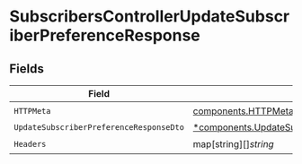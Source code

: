 # SubscribersControllerUpdateSubscriberPreferenceResponse


## Fields

| Field                                                                                                                 | Type                                                                                                                  | Required                                                                                                              | Description                                                                                                           |
| --------------------------------------------------------------------------------------------------------------------- | --------------------------------------------------------------------------------------------------------------------- | --------------------------------------------------------------------------------------------------------------------- | --------------------------------------------------------------------------------------------------------------------- |
| `HTTPMeta`                                                                                                            | [components.HTTPMetadata](../../models/components/httpmetadata.md)                                                    | :heavy_check_mark:                                                                                                    | N/A                                                                                                                   |
| `UpdateSubscriberPreferenceResponseDto`                                                                               | [*components.UpdateSubscriberPreferenceResponseDto](../../models/components/updatesubscriberpreferenceresponsedto.md) | :heavy_minus_sign:                                                                                                    | OK                                                                                                                    |
| `Headers`                                                                                                             | map[string][]*string*                                                                                                 | :heavy_check_mark:                                                                                                    | N/A                                                                                                                   |